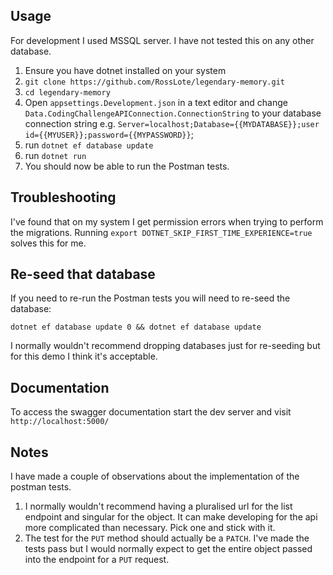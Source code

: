 ## Usage

For development I used MSSQL server. I have not tested this on any other database.

1. Ensure you have dotnet installed on your system
2. `git clone https://github.com/RossLote/legendary-memory.git`
3. `cd legendary-memory`
4. Open `appsettings.Development.json` in a text editor and change `Data.CodingChallengeAPIConnection.ConnectionString` to your database connection string e.g. `Server=localhost;Database={{MYDATABASE}};user id={{MYUSER}};password={{MYPASSWORD}}`;
5. run `dotnet ef database update`
6. run `dotnet run`
7. You should now be able to run the Postman tests.

## Troubleshooting

I've found that on my system I get permission errors when trying to perform the migrations. Running `export DOTNET_SKIP_FIRST_TIME_EXPERIENCE=true` solves this for me.

## Re-seed that database
If you need to re-run the Postman tests you will need to re-seed the database:

`dotnet ef database update 0 && dotnet ef database update`

I normally wouldn't recommend dropping databases just for re-seeding but for this demo I think it's acceptable.

## Documentation
To access the swagger documentation start the dev server and visit `http://localhost:5000/`

## Notes

I have made a couple of observations about the implementation of the postman tests.

1. I normally wouldn't recommend having a pluralised url for the list endpoint and singular for the object. It can make developing for the api more complicated than necessary. Pick one and stick with it.
2. The test for the `PUT` method should actually be a `PATCH`. I've made the tests pass but I would normally expect to get the entire object passed into the endpoint for a `PUT` request.